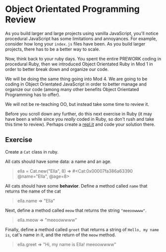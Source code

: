 # Object Orientated Programming Review

As you build larger and large projects using vanilla JavaScript, you'll notice procedural JavaScript has some limitations and annoyances. For example, consider how long your `index.js` files have been. As you build larger projects, there has to be a better way to scale.

Now, think back to your ruby days. You spent the entire PREWORK coding in procedural Ruby, then we introduced Object Orientated Ruby in Mod 1 in order to better break down and organize our code. 

We will be doing the same thing going into Mod 4. We are going to be coding in Object Orientated JavaScript in order to better manage and organize our code (among many other benefits Object Orientated Programming has to offer).

We will not be re-teaching OO, but instead take some time to review it. 

Before you scroll down any further, do this next exercise in Ruby (it may have been a while since you _really_ coded in Ruby, so don't rush and take this time to review). Perhaps create a [repl.it](https://repl.it/languages/ruby) and code your solution there.

## Exercise 

Create a `Cat` class in ruby. 

All cats should have some data: a name and an age. 

> ella = Cat.new("Ella", 8)
> => #<Cat:0x00007fa386a63390 @name="Ella", @age=8> 

All cats should have some **behavior**. Define a method called `name` that returns the name of the cat 
> ella.name
> => "Ella" 

Next, define a method called `meow` that returns the string `"meeoowwww"`.
> ella.meow
> => "meeoowwww" 

Finally, define a method called `greet` that returns a string of `Hello, my name is`, cat's name in it, and the return of the `meow` method.
> ella.greet
> => "Hi, my name is Ella! meeoowwww" 
